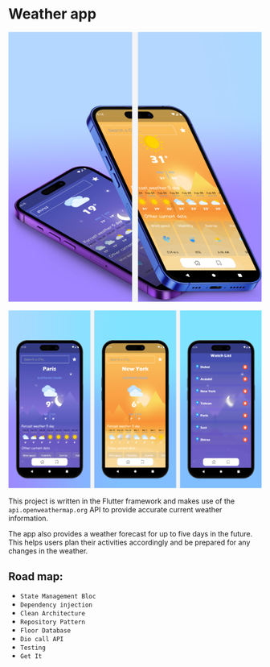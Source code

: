 # Weather app
<p align="center"><img src="assets/Screenshot1.png" /></p>
<p align="center"><img src="assets/Screenshot2.png" /></p>

This project is written in the Flutter framework and makes use of the `api.openweathermap.org` API to provide accurate current weather information.

The app also provides a weather forecast for up to five days in the future. This helps users plan their activities accordingly and be prepared for any changes in the weather.

## Road map:
- `State Management Bloc`
- `Dependency injection`
- `Clean Architecture`
- `Repository Pattern`
- `Floor Database`
- `Dio call API`
- `Testing`
- `Get It`


